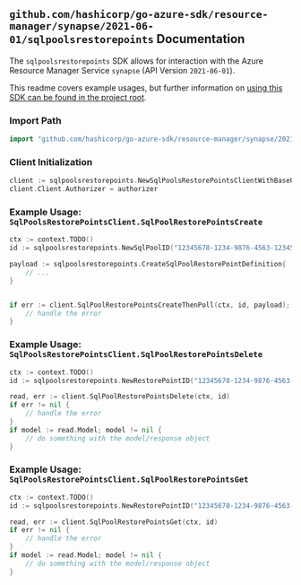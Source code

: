 
## `github.com/hashicorp/go-azure-sdk/resource-manager/synapse/2021-06-01/sqlpoolsrestorepoints` Documentation

The `sqlpoolsrestorepoints` SDK allows for interaction with the Azure Resource Manager Service `synapse` (API Version `2021-06-01`).

This readme covers example usages, but further information on [using this SDK can be found in the project root](https://github.com/hashicorp/go-azure-sdk/tree/main/docs).

### Import Path

```go
import "github.com/hashicorp/go-azure-sdk/resource-manager/synapse/2021-06-01/sqlpoolsrestorepoints"
```


### Client Initialization

```go
client := sqlpoolsrestorepoints.NewSqlPoolsRestorePointsClientWithBaseURI("https://management.azure.com")
client.Client.Authorizer = authorizer
```


### Example Usage: `SqlPoolsRestorePointsClient.SqlPoolRestorePointsCreate`

```go
ctx := context.TODO()
id := sqlpoolsrestorepoints.NewSqlPoolID("12345678-1234-9876-4563-123456789012", "example-resource-group", "workspaceValue", "sqlPoolValue")

payload := sqlpoolsrestorepoints.CreateSqlPoolRestorePointDefinition{
	// ...
}


if err := client.SqlPoolRestorePointsCreateThenPoll(ctx, id, payload); err != nil {
	// handle the error
}
```


### Example Usage: `SqlPoolsRestorePointsClient.SqlPoolRestorePointsDelete`

```go
ctx := context.TODO()
id := sqlpoolsrestorepoints.NewRestorePointID("12345678-1234-9876-4563-123456789012", "example-resource-group", "workspaceValue", "sqlPoolValue", "restorePointValue")

read, err := client.SqlPoolRestorePointsDelete(ctx, id)
if err != nil {
	// handle the error
}
if model := read.Model; model != nil {
	// do something with the model/response object
}
```


### Example Usage: `SqlPoolsRestorePointsClient.SqlPoolRestorePointsGet`

```go
ctx := context.TODO()
id := sqlpoolsrestorepoints.NewRestorePointID("12345678-1234-9876-4563-123456789012", "example-resource-group", "workspaceValue", "sqlPoolValue", "restorePointValue")

read, err := client.SqlPoolRestorePointsGet(ctx, id)
if err != nil {
	// handle the error
}
if model := read.Model; model != nil {
	// do something with the model/response object
}
```
